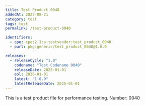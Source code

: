 ```yaml
---
title: Test Product 0040
addedAt: 2025-08-21
category: test
tags: test
permalink: /test-product-0040

identifiers:
  - cpe: cpe:2.3:a:testvendor:test_product_0040
  - purl: pkg:generic/test_product_0040@1.0.0

releases:
  - releaseCycle: "1.0"
    codename: "Test Codename 0040"
    releaseDate: 2025-01-01
    eol: 2026-01-01
    latest: "1.0.0"
    latestReleaseDate: 2025-01-01
---
```


This is a test product file for performance testing. Number: 0040
